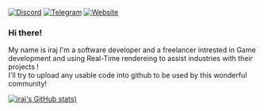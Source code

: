 [![Discord](https://img.shields.io/badge/Discord-Iraj-purple)](https://discord.com/users/Iraj#1268)
[![Telegram](https://img.shields.io/badge/Telegram-TheKenshin-blue)](https://t.me/TheKenshin)
[![Website](https://img.shields.io/badge/Website-Click-pink)](https://www.aurelion.net)
### Hi there! 
My name is iraj I'm a software developer and a freelancer intrested in Game development and using Real-Time rendereing to assist industries with their projects !  
I'll try to upload any usable code into github to be used by this wonderful community!  

[![iraj's GitHub stats](https://github-readme-stats.vercel.app/api?username=irajsb&theme=tokyonight))]()

